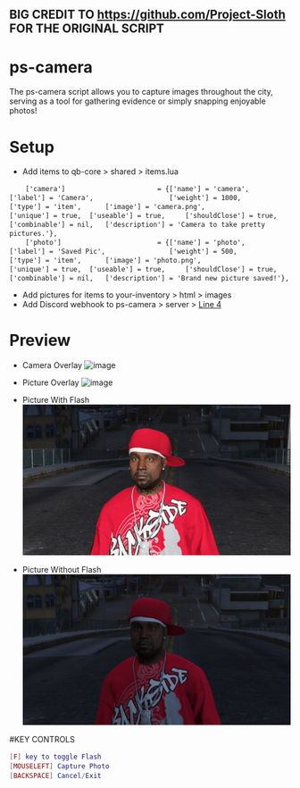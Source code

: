 ## BIG CREDIT TO https://github.com/Project-Sloth FOR THE ORIGINAL SCRIPT

# ps-camera
The ps-camera script allows you to capture images throughout the city, serving as a tool for gathering evidence or simply snapping enjoyable photos!

# Setup

* Add items to qb-core > shared > items.lua
```
	['camera'] 						 = {['name'] = 'camera', 			  	  		['label'] = 'Camera', 					['weight'] = 1000, 		['type'] = 'item', 		['image'] = 'camera.png', 				['unique'] = true, 	['useable'] = true, 	['shouldClose'] = true,   ['combinable'] = nil,   ['description'] = 'Camera to take pretty pictures.'},
	['photo'] 				 		 = {['name'] = 'photo', 			  	  		['label'] = 'Saved Pic', 				['weight'] = 500, 		['type'] = 'item', 		['image'] = 'photo.png', 				['unique'] = true, 	['useable'] = true, 	['shouldClose'] = true,   ['combinable'] = nil,   ['description'] = 'Brand new picture saved!'},
```
* Add pictures for items to your-inventory > html > images
* Add Discord webhook to ps-camera > server > [Line 4](https://github.com/Project-Sloth/ps-camera/blob/cc0c2c35ab15840abe7533521a3ed4aac729cc60/server/sv_main.lua#L4)

# Preview
* Camera Overlay
![image](https://user-images.githubusercontent.com/82112471/231553020-f5061241-e04a-462e-8266-a48b8efc9884.png)

* Picture Overlay
![image](https://user-images.githubusercontent.com/82112471/231553182-fd15c5f7-b908-42f7-a8d6-93185fd6e3c2.png)

* Picture With Flash 
![image](https://raw.githubusercontent.com/suryabhaiin/version-check/main/withflash.jpg)

* Picture Without Flash 
![image](https://raw.githubusercontent.com/suryabhaiin/version-check/main/noflash.jpg)

#KEY CONTROLS
```Lua
[F] key to toggle Flash
[MOUSELEFT] Capture Photo
[BACKSPACE] Cancel/Exit
```
